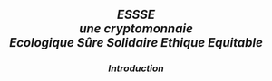 <h2 align="center"> <I> ESSSE <br>une cryptomonnaie<br>Ecologique Sûre Solidaire Ethique Equitable <I> </h2>
  <h3 align="center"> <I> Introduction <I> </h3>
    


                                                             
                                 
                                       
                                     
